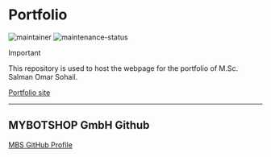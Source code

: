 # Portfolio
![maintainer](https://img.shields.io/badge/Maintainer-Salman-blue)
![maintenance-status](https://img.shields.io/badge/Maintenance-passively--maintained-yellowgreen.svg)

> [!IMPORTANT]
> This repository is used to host the webpage for the portfolio of M.Sc. Salman Omar Sohail.

[Portfolio site](https://sohail1996.github.io/Salman-Omar-Sohail/index.html)

---

## MYBOTSHOP GmbH Github

[MBS GitHub Profile](https://github.com/SOHAILMBS)
